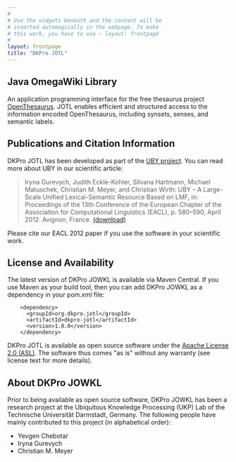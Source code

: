 ```yaml
---
#
# Use the widgets beneath and the content will be
# inserted automagically in the webpage. To make
# this work, you have to use › layout: frontpage
#
layout: frontpage
title: "DKPro JOTL"
---
```


Java OmegaWiki Library
----------------------

An application programming interface for the free thesaurus project 
[OpenThesaurus][1]. JOTL enables efficient and 
structured access to the information encoded OpenThesaurus, including 
synsets, senses, and semantic labels.


Publications and Citation Information
-------------------------------------

DKPro JOTL has been developed as part of the [UBY project][2]. You can read more 
about UBY in our scientific article:

> Iryna Gurevych, Judith Eckle-Kohler, Silvana Hartmann, Michael Matuschek, 
  Christian M. Meyer, and Christian Wirth: UBY – A Large-Scale Unified 
  Lexical-Semantic Resource Based on LMF, in: Proceedings of the 13th 
  Conference of the European Chapter of the Association for Computational 
  Linguistics (EACL), p. 580–590, April 2012. Avignon, France.
  [(download)][4]  

Please cite our EACL 2012 paper if you use the software in your scientific work. 


License and Availability
------------------------

The latest version of DKPro JOWKL is available via Maven Central. 
If you use Maven as your build tool, then you can add DKPro JOWKL 
as a dependency in your pom.xml file:

		<dependency>
		  <groupId>org.dkpro.jotl</groupId>
		  <artifactId>dkpro-jotl</artifactId>
		  <version>1.0.0</version>
		</dependency>

DKPro JOTL is available as open source software under the 
[Apache License 2.0 (ASL)][5]. The software thus comes "as is" without any 
warranty (see license text for more details).

About DKPro JOWKL
-----------------

Prior to being available as open source software, DKPro JOWKL has been 
a research project at the Ubiquitous Knowledge Processing (UKP) Lab of 
the Technische Universität Darmstadt, Germany. The following people have 
mainly contributed to this project (in alphabetical order):

* Yevgen Chebotar
* Iryna Gurevych
* Christian M. Meyer


[1]: http://www.openthesaurus.org
[2]: http://www.ukp.informatik.tu-darmstadt.de/uby/
[4]: http://www.aclweb.org/anthology/E/E12/E12-1059.pdf
[5]: http://www.apache.org/licenses/LICENSE-2.0
